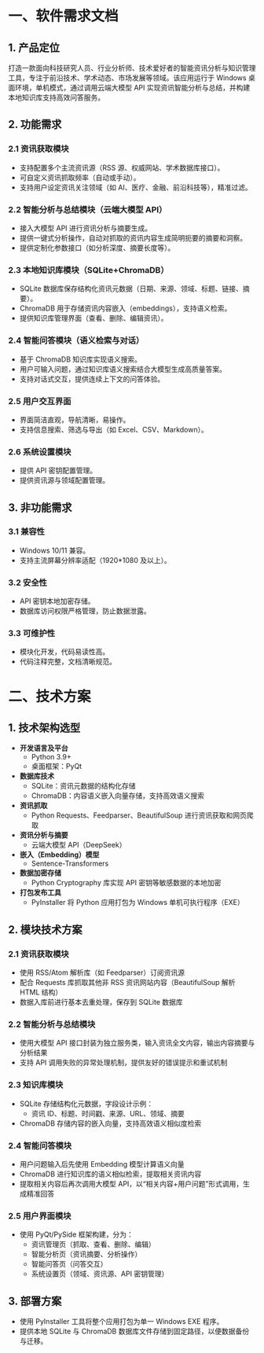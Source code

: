 # 一、软件需求文档

## 1. 产品定位

打造一款面向科技研究人员、行业分析师、技术爱好者的智能资讯分析与知识管理工具，专注于前沿技术、学术动态、市场发展等领域。该应用运行于 Windows 桌面环境，单机模式，通过调用云端大模型 API 实现资讯智能分析与总结，并构建本地知识库支持高效问答服务。

## 2. 功能需求

### 2.1 资讯获取模块

- 支持配置多个主流资讯源（RSS 源、权威网站、学术数据库接口）。
- 可自定义资讯抓取频率（自动或手动）。
- 支持用户设定资讯关注领域（如 AI、医疗、金融、前沿科技等），精准过滤。

### 2.2 智能分析与总结模块（云端大模型 API）

- 接入大模型 API 进行资讯分析与摘要生成。
- 提供一键式分析操作，自动对抓取的资讯内容生成简明扼要的摘要和洞察。
- 提供定制化参数接口（如分析深度、摘要长度等）。

### 2.3 本地知识库模块（SQLite+ChromaDB）

- SQLite 数据库保存结构化资讯元数据（日期、来源、领域、标题、链接、摘要）。
- ChromaDB 用于存储资讯内容嵌入（embeddings），支持语义检索。
- 提供知识库管理界面（查看、删除、编辑资讯）。

### 2.4 智能问答模块（语义检索与对话）

- 基于 ChromaDB 知识库实现语义搜索。
- 用户可输入问题，通过知识库语义搜索结合大模型生成高质量答案。
- 支持对话式交互，提供连续上下文的问答体验。

### 2.5 用户交互界面

- 界面简洁直观，导航清晰，易操作。
- 支持信息搜索、筛选与导出（如 Excel、CSV、Markdown）。

### 2.6 系统设置模块

- 提供 API 密钥配置管理。
- 提供资讯源与领域配置管理。

## 3. 非功能需求

### 3.1 兼容性

- Windows 10/11 兼容。
- 支持主流屏幕分辨率适配（1920\*1080 及以上）。

### 3.2 安全性

- API 密钥本地加密存储。
- 数据库访问权限严格管理，防止数据泄露。

### 3.3 可维护性

- 模块化开发，代码易读性高。
- 代码注释完整，文档清晰规范。

# 二、技术方案

## 1. 技术架构选型

- **开发语言及平台**
  - Python 3.9+
  - 桌面框架：PyQt
- **数据库技术**
  - SQLite：资讯元数据的结构化存储
  - ChromaDB：内容语义嵌入向量存储，支持高效语义搜索
- **资讯抓取**
  - Python Requests、Feedparser、BeautifulSoup 进行资讯获取和网页爬取
- **资讯分析与摘要**
  - 云端大模型 API（DeepSeek）
- **嵌入（Embedding）模型**
  - Sentence-Transformers
- **数据加密存储**
  - Python Cryptography 库实现 API 密钥等敏感数据的本地加密
- **打包发布工具**
  - PyInstaller 将 Python 应用打包为 Windows 单机可执行程序（EXE）

## 2. 模块技术方案

### 2.1 资讯获取模块

- 使用 RSS/Atom 解析库（如 Feedparser）订阅资讯源
- 配合 Requests 库抓取其他非 RSS 资讯网站内容（BeautifulSoup 解析 HTML 结构）
- 数据入库前进行基本去重处理，保存到 SQLite 数据库

### 2.2 智能分析与总结模块

- 使用大模型 API 接口封装为独立服务类，输入资讯全文内容，输出内容摘要与分析结果
- 支持 API 调用失败的异常处理机制，提供友好的错误提示和重试机制

### 2.3 知识库模块

- SQLite 存储结构化元数据，字段设计示例：
  - 资讯 ID、标题、时间戳、来源、URL、领域、摘要
- ChromaDB 存储内容的嵌入向量，支持高效语义相似度检索

### 2.4 智能问答模块

- 用户问题输入后先使用 Embedding 模型计算语义向量
- ChromaDB 进行知识库的语义相似检索，提取相关资讯内容
- 提取相关内容后再次调用大模型 API，以“相关内容+用户问题”形式调用，生成精准回答

### 2.5 用户界面模块

- 使用 PyQt/PySide 框架构建，分为：
  - 资讯管理页（抓取、查看、删除、编辑）
  - 智能分析页（资讯摘要、分析操作）
  - 智能问答页（问答交互）
  - 系统设置页（领域、资讯源、API 密钥管理）

## 3. 部署方案

- 使用 PyInstaller 工具将整个应用打包为单一 Windows EXE 程序。
- 提供本地 SQLite 与 ChromaDB 数据库文件存储到固定路径，以便数据备份与迁移。
